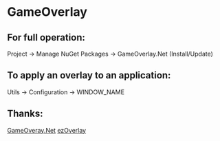 # GameOverlay
## For full operation:

Project -> Manage NuGet Packages -> GameOverlay.Net (Install/Update) 
## To apply an overlay to an application:

Utils -> Configuration -> WINDOW_NAME 

## Thanks:

[GameOveray.Net]([https://www.google.com](https://github.com/michel-pi/GameOverlay.Net))
[ezOverlay]([[https://www.google.com](https://github.com/michel-pi/GameOverlay.Net)](https://github.com/Massivetwat/ezOverLay.dll))
